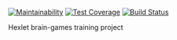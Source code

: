 [![Maintainability](https://api.codeclimate.com/v1/badges/a324f751534b3301830b/maintainability)](https://codeclimate.com/github/vbwdev/project-lvl1-s204/maintainability) [![Test Coverage](https://api.codeclimate.com/v1/badges/a324f751534b3301830b/test_coverage)](https://codeclimate.com/github/vbwdev/project-lvl1-s204/test_coverage) [![Build Status](https://travis-ci.org/vbwdev/project-lvl1-s204.svg?branch=checkpoint-3)](https://travis-ci.org/vbwdev/project-lvl1-s204)

Hexlet brain-games training project